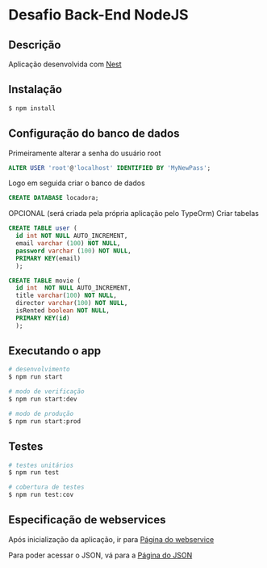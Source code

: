 
# Desafio Back-End NodeJS

## Descrição

Aplicação desenvolvida com [Nest](https://github.com/nestjs/nest) 

## Instalação

```bash
$ npm install
```

## Configuração do banco de dados

Primeiramente alterar a senha do usuário root 


```sql
ALTER USER 'root'@'localhost' IDENTIFIED BY 'MyNewPass';
```
Logo em seguida criar o banco de dados

```sql
CREATE DATABASE locadora;
```

OPCIONAL (será criada pela própria aplicação pelo TypeOrm)
Criar tabelas

```sql
CREATE TABLE user (
  id int NOT NULL AUTO_INCREMENT,
  email varchar (100) NOT NULL, 
  password varchar (100) NOT NULL,
  PRIMARY KEY(email)
  );
```

```sql
CREATE TABLE movie (
  id int  NOT NULL AUTO_INCREMENT,  
  title varchar(100) NOT NULL,
  director varchar(100) NOT NULL,
  isRented boolean NOT NULL,
  PRIMARY KEY(id)
  );
```

## Executando o app

```bash
# desenvolvimento
$ npm run start

# modo de verificação
$ npm run start:dev

# modo de produção
$ npm run start:prod
```

## Testes

```bash
# testes unitários
$ npm run test

# cobertura de testes
$ npm run test:cov
```
## Especificação de webservices

Após inicialização da aplicação, ir para [Página do webservice](http://localhost:3000/api "Página do webservice")

Para poder acessar o JSON, vá para a [Página do JSON](http://localhost:3000/api-json)
